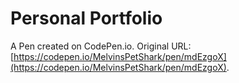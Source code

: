 # Personal Portfolio

A Pen created on CodePen.io. Original URL: [https://codepen.io/MelvinsPetShark/pen/mdEzgoX](https://codepen.io/MelvinsPetShark/pen/mdEzgoX).


